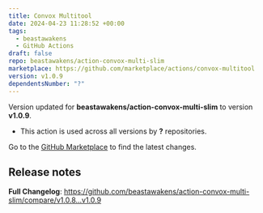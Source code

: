 ```yaml
---
title: Convox Multitool
date: 2024-04-23 11:28:52 +00:00
tags:
  - beastawakens
  - GitHub Actions
draft: false
repo: beastawakens/action-convox-multi-slim
marketplace: https://github.com/marketplace/actions/convox-multitool
version: v1.0.9
dependentsNumber: "?"
---
```



Version updated for **beastawakens/action-convox-multi-slim** to version **v1.0.9**.
- This action is used across all versions by **?** repositories.

Go to the [GitHub Marketplace](https://github.com/marketplace/actions/convox-multitool) to find the latest changes.

## Release notes

**Full Changelog**: https://github.com/beastawakens/action-convox-multi-slim/compare/v1.0.8...v1.0.9

